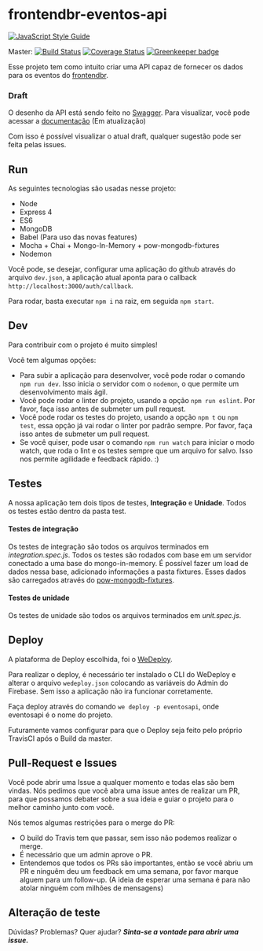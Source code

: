 # frontendbr-eventos-api
[![JavaScript Style Guide](https://cdn.rawgit.com/standard/standard/master/badge.svg)](https://github.com/standard/standard)

Master: [![Build Status](https://travis-ci.org/frontendbr/eventos-api.svg?branch=master)](https://travis-ci.org/frontendbr/eventos-api)
[![Coverage Status](https://coveralls.io/repos/github/frontendbr/eventos-api/badge.svg?branch=master)](https://coveralls.io/github/frontendbr/eventos-api?branch=master) [![Greenkeeper badge](https://badges.greenkeeper.io/frontendbr/eventos-api.svg)](https://greenkeeper.io/)

Esse projeto tem como intuito criar uma API capaz de fornecer os dados para os eventos do [frontendbr](frontendbr.com.br/eventos).

### Draft
O desenho da API está sendo feito no [Swagger](https://swagger.io).
Para visualizar, você pode acessar a [documentação](https://frontendbreventosapi-eventosapi.wedeploy.io/api/docs/) (Em atualização)

Com isso é possível visualizar o atual draft, qualquer sugestão pode ser feita pelas issues.

## Run
As seguintes tecnologias são usadas nesse projeto:
 - Node
 - Express 4
 - ES6
 - MongoDB
 - Babel (Para uso das novas features)
 - Mocha + Chai + Mongo-In-Memory + pow-mongodb-fixtures
 - Nodemon

Você pode, se desejar, configurar uma aplicação do github através do arquivo `dev.json`, a aplicação atual aponta para o callback `http://localhost:3000/auth/callback`.

Para rodar, basta executar `npm i` na raiz, em seguida `npm start`.

## Dev
Para contribuir com o projeto é muito simples!

Você tem algumas opções:
- Para subir a aplicação para desenvolver, você pode rodar o comando `npm run dev`. Isso inicia o servidor com o `nodemon`, o que permite um desenvolvimento mais ágil.
- Você pode rodar o linter do projeto, usando a opção `npm run eslint`. Por favor, faça isso antes de submeter um pull request.
- Você pode rodar os testes do projeto, usando a opção `npm t` ou `npm test`, essa opção já vai rodar o linter por padrão sempre. Por favor, faça isso antes de submeter um pull request.
- Se você quiser, pode usar o comando `npm run watch` para iniciar o modo watch, que roda o lint e os testes sempre que um arquivo for salvo. Isso nos permite agilidade e feedback rápido. :)

## Testes
A nossa aplicação tem dois tipos de testes, **Integração** e **Unidade**.
Todos os testes estão dentro da pasta test.
#### Testes de integração
Os testes de integração são todos os arquivos terminados em _integration.spec.js_.
Todos os testes são rodados com base em um servidor conectado a uma base do mongo-in-memory. É possível fazer um load de dados nessa base, adicionado informações a pasta fixtures. Esses dados são carregados através do [pow-mongodb-fixtures](https://github.com/powmedia/pow-mongodb-fixtures).
#### Testes de unidade
Os testes de unidade são todos os arquivos terminados em _unit.spec.js_.


## Deploy

A plataforma de Deploy escolhida, foi o [WeDeploy](https://wedeploy.com/).

Para realizar o deploy, é necessário ter instalado o CLI do WeDeploy e alterar o arquivo `wedeploy.json` colocando as variáveis do Admin do Firebase. Sem isso a aplicação não ira funcionar corretamente.

Faça deploy através do comando `we deploy -p eventosapi`, onde eventosapi é o nome do projeto.

Futuramente vamos configurar para que o Deploy seja feito pelo próprio TravisCI após o Build da master.


## Pull-Request e Issues
Você pode abrir uma Issue a qualquer momento e todas elas são bem vindas.
Nós pedimos que você abra uma issue antes de realizar um PR, para que possamos debater sobre a sua ideia e guiar o projeto para o melhor caminho junto com você.

Nós temos algumas restrições para o merge do PR:
- O build do Travis tem que passar, sem isso não podemos realizar o merge.
- É necessário que um admin aprove o PR.
- Entendemos que todos os PRs são importantes, então se você abriu um PR e ninguêm deu um feedback em uma semana, por favor marque alguem para um follow-up. (A ideia de esperar uma semana é para não atolar ninguém com milhões de mensagens)


## Alteração de teste

Dúvidas? Problemas? Quer ajudar?
***Sinta-se a vontade para abrir uma issue.***
